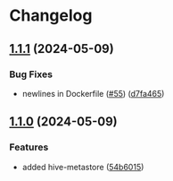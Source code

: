 # Changelog

## [1.1.1](https://github.com/miracum/util-images/compare/hive-metastore-v1.1.0...hive-metastore-v1.1.1) (2024-05-09)


### Bug Fixes

* newlines in Dockerfile ([#55](https://github.com/miracum/util-images/issues/55)) ([d7fa465](https://github.com/miracum/util-images/commit/d7fa4658559b2aad10903203d9a818d2eea50555))

## [1.1.0](https://github.com/miracum/util-images/compare/hive-metastore-v1.0.0...hive-metastore-v1.1.0) (2024-05-09)


### Features

* added hive-metastore ([54b6015](https://github.com/miracum/util-images/commit/54b60152d9101471d9c40d5c605d91e075f05a01))
